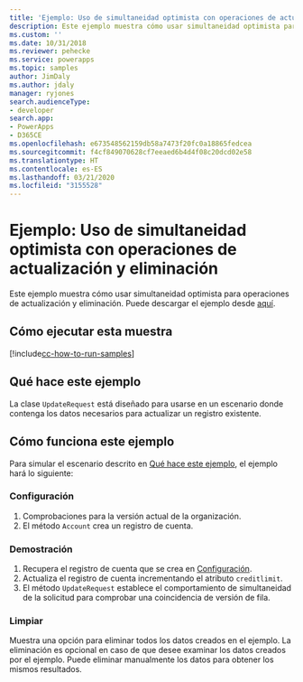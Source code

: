 ```yaml
---
title: 'Ejemplo: Uso de simultaneidad optimista con operaciones de actualización y eliminación (Common Data Service) | Microsoft Docs'
description: Este ejemplo muestra cómo usar simultaneidad optimista para operaciones de actualización y eliminación.
ms.custom: ''
ms.date: 10/31/2018
ms.reviewer: pehecke
ms.service: powerapps
ms.topic: samples
author: JimDaly
ms.author: jdaly
manager: ryjones
search.audienceType:
- developer
search.app:
- PowerApps
- D365CE
ms.openlocfilehash: e673548562159db58a7473f20fc0a18865fedcea
ms.sourcegitcommit: f4cf849070628cf7eeaed6b4d4f08c20dcd02e58
ms.translationtype: HT
ms.contentlocale: es-ES
ms.lasthandoff: 03/21/2020
ms.locfileid: "3155528"
---
```

# <a name="sample-use-optimistic-concurrency-with-update-and-delete-operations"></a>Ejemplo: Uso de simultaneidad optimista con operaciones de actualización y eliminación

<!-- https://docs.microsoft.com/dynamics365/customer-engagement/developer/org-service/sample-use-optimistic-concurrency-update-delete-operations -->

Este ejemplo muestra cómo usar simultaneidad optimista para operaciones de actualización y eliminación. Puede descargar el ejemplo desde [aquí](https://github.com/Microsoft/PowerApps-Samples/tree/master/cds/orgsvc/C%23/OptimisticConcurrency).

## <a name="how-to-run-this-sample"></a>Cómo ejecutar esta muestra

[!include[cc-how-to-run-samples](../../includes/cc-how-to-run-samples.md)]


## <a name="what-this-sample-does"></a>Qué hace este ejemplo

La clase `UpdateRequest` está diseñado para usarse en un escenario donde contenga los datos necesarios para actualizar un registro existente.

## <a name="how-this-sample-works"></a>Cómo funciona este ejemplo

Para simular el escenario descrito en [Qué hace este ejemplo](#what-this-sample-does), el ejemplo hará lo siguiente:

### <a name="setup"></a>Configuración

1. Comprobaciones para la versión actual de la organización.
1. El método `Account` crea un registro de cuenta.

### <a name="demonstrate"></a>Demostración

1. Recupera el registro de cuenta que se crea en [Configuración](#setup).
1. Actualiza el registro de cuenta incrementando el atributo `creditlimit`.
1. El método `UpdateRequest` establece el comportamiento de simultaneidad de la solicitud para comprobar una coincidencia de versión de fila.

### <a name="clean-up"></a>Limpiar

Muestra una opción para eliminar todos los datos creados en el ejemplo. La eliminación es opcional en caso de que desee examinar los datos creados por el ejemplo. Puede eliminar manualmente los datos para obtener los mismos resultados.

